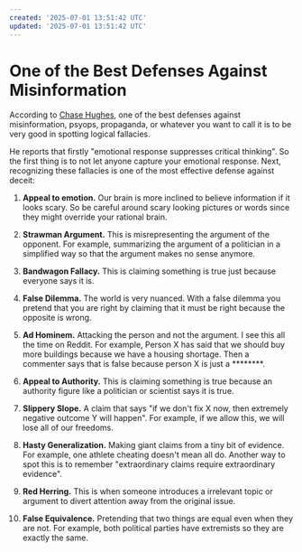 ```yaml
---
created: '2025-07-01 13:51:42 UTC'
updated: '2025-07-01 13:51:42 UTC'
---
```


# One of the Best Defenses Against Misinformation

According to [Chase Hughes](https://www.youtube.com/watch?v=b3AN2wY4qAM), one of the best defenses against misinformation, psyops, propaganda, or whatever you want to call it is to be very good in spotting logical fallacies.

He reports that firstly "emotional response suppresses critical thinking". So the first thing is to not let anyone capture your emotional response. Next, recognizing these fallacies is one of the most effective defense against deceit:

1. **Appeal to emotion.** Our brain is more inclined to believe information if it looks scary. So be careful around scary looking pictures or words since they might override your rational brain.

1. **Strawman Argument.** This is misrepresenting the argument of the opponent. For example, summarizing the argument of a politician in a simplified way so that the argument makes no sense anymore.

1. **Bandwagon Fallacy.** This is claiming something is true just because everyone says it is.

1. **False Dilemma.** The world is very nuanced. With a false dilemma you pretend that you are right by claiming that it must be right because the opposite is wrong.

1. **Ad Hominem.** Attacking the person and not the argument. I see this all the time on Reddit. For example, Person X has said that we should buy more buildings because we have a housing shortage. Then a commenter says that is false because person X is just a ********.

1. **Appeal to Authority.** This is claiming something is true because an authority figure like a politician or scientist says it is true.

1. **Slippery Slope.** A claim that says "if we don't fix X now, then extremely negative outcome Y will happen". For example, if we allow this, we will lose all of our freedoms.

1. **Hasty Generalization.** Making giant claims from a tiny bit of evidence. For example, one athlete cheating doesn't mean all do. Another way to spot this is to remember "extraordinary claims require extraordinary evidence".

1. **Red Herring.** This is when someone introduces a irrelevant topic or argument to divert attention away from the original issue.

1. **False Equivalence.** Pretending that two things are equal even when they are not. For example, both political parties have extremists so they are exactly the same.

